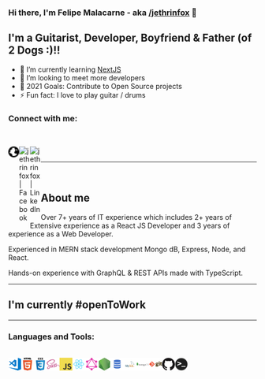 ### Hi there, I'm Felipe Malacarne - aka [/jethrinfox][website] 👋

## I'm a Guitarist, Developer, Boyfriend & Father (of 2 Dogs :)!!

-   🌱 I’m currently learning [NextJS](https://nextjs.org/)
-   👯 I’m looking to meet more developers
-   🥅 2021 Goals: Contribute to Open Source projects
-   ⚡ Fun fact: I love to play guitar / drums

### Connect with me:

<br />

[<img align="left" alt="jethrinfox.github.io" width="22px" src="https://raw.githubusercontent.com/iconic/open-iconic/master/svg/globe.svg" />][website]
[<img align="left" alt="jethrinfox | Facebook" width="22px" src="https://cdn.jsdelivr.net/npm/simple-icons@v3/icons/facebook.svg" />][facebook]
[<img align="left" alt="jethrinfox | LinkedIn" width="22px" src="https://cdn.jsdelivr.net/npm/simple-icons@v3/icons/linkedin.svg" />][linkedin]

<br />

---

<br />

## About me

Over 7+ years of IT experience which includes 2+ years of Extensive experience as a React JS Developer and 3 years of experience as a Web Developer.

Experienced in MERN stack development Mongo dB, Express, Node, and React.

Hands-on experience with GraphQL & REST APIs made with TypeScript.

---

## I'm currently #openToWork

---

### Languages and Tools:

<br />
<img align="left" alt="Visual Studio Code" width="26px" src="https://raw.githubusercontent.com/github/explore/80688e429a7d4ef2fca1e82350fe8e3517d3494d/topics/visual-studio-code/visual-studio-code.png" />
<img align="left" alt="HTML5" width="26px" src="https://raw.githubusercontent.com/github/explore/80688e429a7d4ef2fca1e82350fe8e3517d3494d/topics/html/html.png" />
<img align="left" alt="CSS3" width="26px" src="https://raw.githubusercontent.com/github/explore/80688e429a7d4ef2fca1e82350fe8e3517d3494d/topics/css/css.png" />
<img align="left" alt="Sass" width="26px" src="https://raw.githubusercontent.com/github/explore/80688e429a7d4ef2fca1e82350fe8e3517d3494d/topics/sass/sass.png" />
<img align="left" alt="JavaScript" width="26px" src="https://raw.githubusercontent.com/github/explore/80688e429a7d4ef2fca1e82350fe8e3517d3494d/topics/javascript/javascript.png" />
<img align="left" alt="React" width="26px" src="https://raw.githubusercontent.com/github/explore/80688e429a7d4ef2fca1e82350fe8e3517d3494d/topics/react/react.png" />
<img align="left" alt="GraphQL" width="26px" src="https://raw.githubusercontent.com/github/explore/80688e429a7d4ef2fca1e82350fe8e3517d3494d/topics/graphql/graphql.png" />
<img align="left" alt="Node.js" width="26px" src="https://raw.githubusercontent.com/github/explore/80688e429a7d4ef2fca1e82350fe8e3517d3494d/topics/nodejs/nodejs.png" />
<img align="left" alt="SQL" width="26px" src="https://raw.githubusercontent.com/github/explore/80688e429a7d4ef2fca1e82350fe8e3517d3494d/topics/sql/sql.png" />
<img align="left" alt="MySQL" width="26px" src="https://raw.githubusercontent.com/github/explore/80688e429a7d4ef2fca1e82350fe8e3517d3494d/topics/mysql/mysql.png" />
<img align="left" alt="MongoDB" width="26px" src="https://raw.githubusercontent.com/github/explore/80688e429a7d4ef2fca1e82350fe8e3517d3494d/topics/mongodb/mongodb.png" />
<img align="left" alt="Git" width="26px" src="https://raw.githubusercontent.com/github/explore/80688e429a7d4ef2fca1e82350fe8e3517d3494d/topics/git/git.png" />
<img align="left" alt="GitHub" width="26px" src="https://raw.githubusercontent.com/github/explore/78df643247d429f6cc873026c0622819ad797942/topics/github/github.png" />
<img align="left" alt="Terminal" width="26px" src="https://raw.githubusercontent.com/github/explore/80688e429a7d4ef2fca1e82350fe8e3517d3494d/topics/terminal/terminal.png" />

<br />

[website]: https://jethrinfox.github.io/
[facebook]: https://www.facebook.com/felipe.malacarne.9/
[linkedin]: https://www.linkedin.com/in/felipe-malacarne/
[instagram]: https://www.instagram.com/malacarne.felipe/
